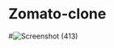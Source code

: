 # Zomato-clone
#![Screenshot (413)](https://user-images.githubusercontent.com/112082808/223491752-58188fc3-40dc-4b89-8767-5261b32c42c8.png)
